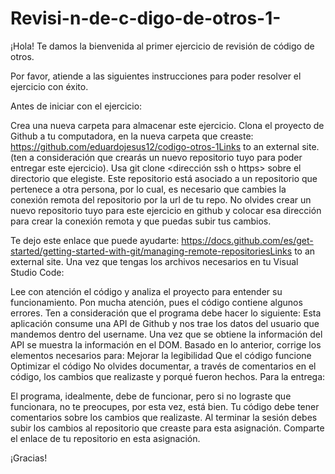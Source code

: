 # Revisi-n-de-c-digo-de-otros-1-
¡Hola! Te damos la bienvenida al primer ejercicio de revisión de código de otros.

Por favor, atiende a las siguientes instrucciones para poder resolver el ejercicio con éxito.

Antes de iniciar con el ejercicio:

Crea una nueva carpeta para almacenar este ejercicio.
Clona el proyecto de Github a tu computadora, en la nueva carpeta que creaste: https://github.com/eduardojesus12/codigo-otros-1Links to an external site. (ten a consideración que crearás un nuevo repositorio tuyo para poder entregar este ejercicio).
Usa git clone <dirección ssh o https> sobre el directorio que elegiste.
Este repositorio está asociado a un repositorio que pertenece a otra persona, por lo cual, es necesario que cambies la conexión remota del repositorio por la url de tu repo.
No olvides crear un nuevo repositorio tuyo para este ejercicio en github y colocar esa dirección para crear la conexión remota y que puedas subir tus cambios. 

Te dejo este enlace que puede ayudarte: https://docs.github.com/es/get-started/getting-started-with-git/managing-remote-repositoriesLinks to an external site. 
Una vez que tengas los archivos necesarios en tu Visual Studio Code:

Lee con atención el código y analiza el proyecto para entender su funcionamiento. Pon mucha atención, pues el código contiene algunos errores.
Ten a consideración que el programa debe hacer lo siguiente: 
Esta aplicación consume una API de Github y nos trae los datos del usuario que mandemos dentro del username. 
Una vez que se obtiene la información del API se muestra la información en el DOM.
Basado en lo anterior, corrige los elementos necesarios para:
Mejorar la legibilidad
Que el código funcione
Optimizar el código
No olvides documentar, a través de comentarios en el código, los cambios que realizaste y porqué fueron hechos.
Para la entrega: 

El programa, idealmente, debe de funcionar, pero si no lograste que funcionara, no te preocupes, por esta vez, está bien. 
Tu código debe tener comentarios sobre los cambios que realizaste.
Al terminar la sesión debes subir los cambios al repositorio que creaste para esta asignación.
Comparte el enlace de tu repositorio en esta asignación. 

¡Gracias!
